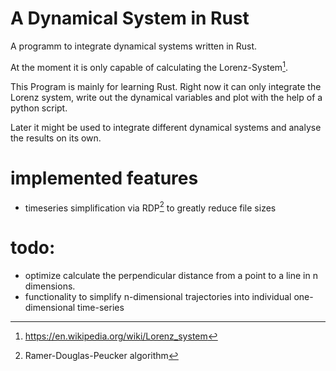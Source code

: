 # A Dynamical System in Rust
A programm to integrate dynamical systems written in Rust.

At the moment it is only capable of calculating the Lorenz-System[^1].

This Program is mainly for learning Rust. Right now it can only integrate the Lorenz system, write out the dynamical variables and plot with the help of a python script.

Later it might be used to integrate different dynamical systems and analyse the results on its own.

# implemented features
- timeseries simplification via RDP[^2] to greatly reduce file sizes


# todo:

- optimize calculate the perpendicular distance from a point to a line in n dimensions.
- functionality to simplify n-dimensional trajectories into individual one-dimensional time-series

[^1]: https://en.wikipedia.org/wiki/Lorenz_system
[^2]: Ramer-Douglas-Peucker algorithm